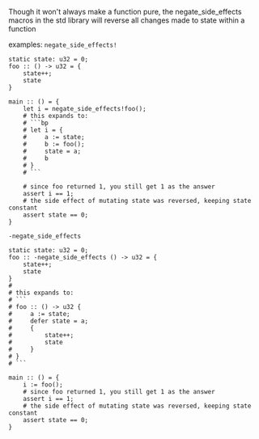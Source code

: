 Though it won't always make a function pure, the negate_side_effects macros in the std library will reverse all changes made to state within a function

examples:
`negate_side_effects!`
```bplang
static state: u32 = 0;
foo :: () -> u32 = {
	state++;
	state
}

main :: () = {
	let i = negate_side_effects!foo();
	# this expands to:
	# ```bp
	# let i = {
    #     a := state;
    #     b := foo();
    #     state = a;
    #     b
	# }
	# ```
	
	# since foo returned 1, you still get 1 as the answer
	assert i == 1;
	# the side effect of mutating state was reversed, keeping state constant
	assert state == 0;
}
```

`-negate_side_effects`
```bplang
static state: u32 = 0;
foo :: -negate_side_effects () -> u32 = {
	state++;
	state
}
# 
# this expands to:
# ```
# foo :: () -> u32 {
#     a := state;
#     defer state = a;
#     {
#         state++;
#         state
#     }
# }
# ```

main :: () = {
	i := foo();
	# since foo returned 1, you still get 1 as the answer
	assert i == 1;
	# the side effect of mutating state was reversed, keeping state constant
	assert state == 0;
}
```